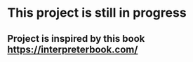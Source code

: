 # This project is still in progress
## Project is inspired by this book https://interpreterbook.com/
